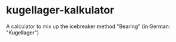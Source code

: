 # kugellager-kalkulator
A calculator to mix up the icebreaker method "Bearing" (in German: "Kugellager")
